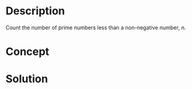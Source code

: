 # Description
Count the number of prime numbers less than a non-negative number, n.
# Concept


# Solution

```

```
